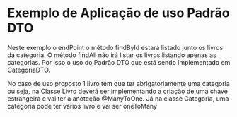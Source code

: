 # Exemplo de Aplicação de uso Padrão DTO
Neste exemplo o endPoint o método findById estará listado junto os livros da categoria. O método findAll não irá listar os livros listando apenas as categorias.
Por isso o uso do Padrão DTO que está sendo implementado em CategoriaDTO.

No caso de uso proposto 1 livro tem que ter abrigatoriamente uma categoria ou seja, na Classe Livro deverá ser implementando a criação de uma chave estrangeira e vai ter
a anoteção @ManyToOne.
Já na classe Categoria, uma categoria pode ter vários livro e vai ser oneToMany
